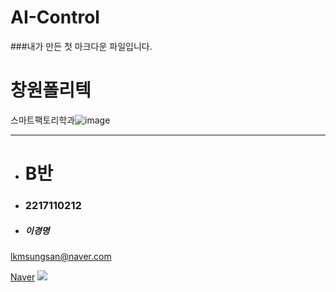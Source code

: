 # AI-Control

###내가 만든 첫 마크다운 파일입니다.

# 창원폴리텍


스마트팩토리학과![image](https://user-images.githubusercontent.com/111823019/194746549-112c8c12-4da3-44a5-b65a-1974b0aed5a9.png)

-------------
+ # B반
- ### 2217110212
* ##### 이경명
lkmsungsan@naver.com


[Naver](https://naver.com, "naver link")
<img src="https://capsule-render.vercel.app/api?type=wave&color=auto&height=300&section=header&text=capsule%20render&fontSize=90" />

